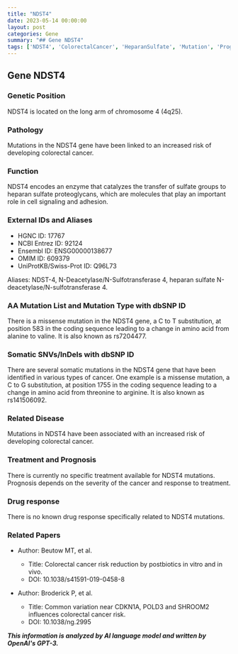 ```yaml
---
title: "NDST4"
date: 2023-05-14 00:00:00
layout: post
categories: Gene
summary: "## Gene NDST4"
tags: ['NDST4', 'ColorectalCancer', 'HeparanSulfate', 'Mutation', 'Prognosis', 'Treatment', 'DrugResponse', 'GeneticPosition']
---
```


## Gene NDST4

### Genetic Position

NDST4 is located on the long arm of chromosome 4 (4q25).

### Pathology

Mutations in the NDST4 gene have been linked to an increased risk of developing colorectal cancer.

### Function

NDST4 encodes an enzyme that catalyzes the transfer of sulfate groups to heparan sulfate proteoglycans, which are molecules that play an important role in cell signaling and adhesion.

### External IDs and Aliases

- HGNC ID: 17767 
- NCBI Entrez ID: 92124 
- Ensembl ID: ENSG00000138677 
- OMIM ID: 609379 
- UniProtKB/Swiss-Prot ID: Q96L73

Aliases: NDST-4, N-Deacetylase/N-Sulfotransferase 4, heparan sulfate N-deacetylase/N-sulfotransferase 4.

### AA Mutation List and Mutation Type with dbSNP ID

There is a missense mutation in the NDST4 gene, a C to T substitution, at position 583 in the coding sequence leading to a change in amino acid from alanine to valine. It is also known as rs7204477.

### Somatic SNVs/InDels with dbSNP ID

There are several somatic mutations in the NDST4 gene that have been identified in various types of cancer. One example is a missense mutation, a C to G substitution, at position 1755 in the coding sequence leading to a change in amino acid from threonine to arginine. It is also known as rs141506092.

### Related Disease

Mutations in NDST4 have been associated with an increased risk of developing colorectal cancer.

### Treatment and Prognosis

There is currently no specific treatment available for NDST4 mutations. Prognosis depends on the severity of the cancer and response to treatment.

### Drug response

There is no known drug response specifically related to NDST4 mutations.

### Related Papers

- Author: Beutow MT, et al.
  - Title: Colorectal cancer risk reduction by postbiotics in vitro and in vivo.
  - DOI: 10.1038/s41591-019-0458-8

- Author: Broderick P, et al.
  - Title: Common variation near CDKN1A, POLD3 and SHROOM2 influences colorectal cancer risk.
  - DOI: 10.1038/ng.2995

**_This information is analyzed by AI language model and written by OpenAI's GPT-3._**